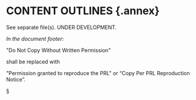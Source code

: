 <!-- markdownlint-enable require-heading-body -->
<div class="section-2" markdown="1">
<style>
  .section-2 { counter-set: section 2; }
</style>

# CONTENT OUTLINES {.annex}

See separate file(s). UNDER DEVELOPMENT.

*In the document footer:*

"Do Not Copy Without Written Permission"

shall be replaced with

"Permission granted to reproduce the PRL" or “Copy Per PRL Reproduction Notice”.

§

</div>
